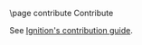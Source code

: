 \page contribute Contribute

See [Ignition's contribution guide](https://ignitionrobotics.org/docs/all/contributing).
